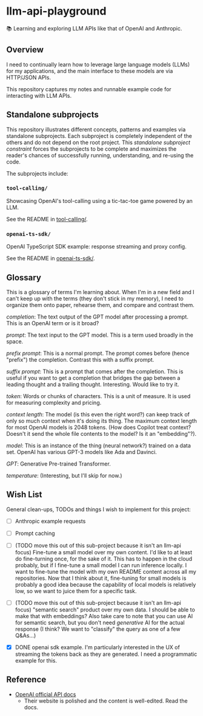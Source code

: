# llm-api-playground

📚 Learning and exploring LLM APIs like that of OpenAI and Anthropic.


## Overview

I need to continually learn how to leverage large language models (LLMs) for my applications, and the main interface to these models are via HTTP/JSON APIs.

This repository captures my notes and runnable example code for interacting with LLM APIs.


## Standalone subprojects

This repository illustrates different concepts, patterns and examples via standalone subprojects. Each subproject is
completely independent of the others and do not depend on the root project. This _standalone subproject constraint_
forces the subprojects to be complete and maximizes the reader's chances of successfully running, understanding, and
re-using the code.

The subprojects include:


### `tool-calling/`

Showcasing OpenAI's tool-calling using a tic-tac-toe game powered by an LLM.

See the README in [tool-calling/](tool-calling/).


### `openai-ts-sdk/`

OpenAI TypeScript SDK example: response streaming and proxy config.

See the README in [openai-ts-sdk/](openai-ts-sdk/).


## Glossary

This is a glossary of terms I'm learning about. When I'm in a new field and I can't keep up with the terms (they don't
stick in my memory), I need to organize them onto paper, rehearse them, and compare and contrast them.

*completion*: The text output of the GPT model after processing a prompt. This is an OpenAI term or is it broad?

*prompt*: The text input to the GPT model. This is a term used broadly in the space. 

*prefix prompt*: This is a normal prompt. The prompt comes before (hence "prefix") the completion. Contrast this with
a suffix prompt.

*suffix prompt*: This is a prompt that comes after the completion. This is useful if you want to get a completion that
bridges the gap between a leading thought and a trailing thought. Interesting. Would like to try it.

*token*: Words or chunks of characters. This is a unit of measure. It is used for measuring complexity and pricing.

*context length*: The model (is this even the right word?) can keep track of only so much context when it's doing its thing.
The maximum context length for most OpenAI models is 2048 tokens. (How does Copilot treat context? Doesn't it send the
whole file contents to the model? Is it an "embedding"?).

*model*: This is an instance of the thing (neural network?) trained on a data set. OpenAI has various GPT-3 models like Ada
and Davinci.

*GPT*: Generative Pre-trained Transformer.

*temperature*: (Interesting, but I'll skip for now.)


## Wish List

General clean-ups, TODOs and things I wish to implement for this project:

* [ ] Anthropic example requests
* [ ] Prompt caching
* [ ] (TODO move this out of this sub-project because it isn't an llm-api focus) Fine-tune a small model over my own content. I'd like to at least do fine-turning once, for the sake of it. This has to happen in the cloud probably, but if I fine-tune a small model I can run inference locally. I want to fine-tune the model with my own README content across all my repositories. Now that I think about it, fine-tuning for small models is probably a good idea because the capability of local models is relatively low, so we want to juice them for a specific task. 
* [ ] (TODO move this out of this sub-project because it isn't an llm-api focus) "semantic search" product over my own data. I should be able to make that with embeddings? Also take care to note that you can use AI for semantic search, but you don't need *generative* AI for the actual response (I think? We want to "classify" the query as one of a few Q&As...)
* [x] DONE openai sdk example. I'm particularly interested in the UX of streaming the tokens back as they are generated. I need a programmatic example for this.


## Reference

* [OpenAI official API docs](https://beta.openai.com/docs/introduction)
  * Their website is polished and the content is well-edited. Read the docs.
